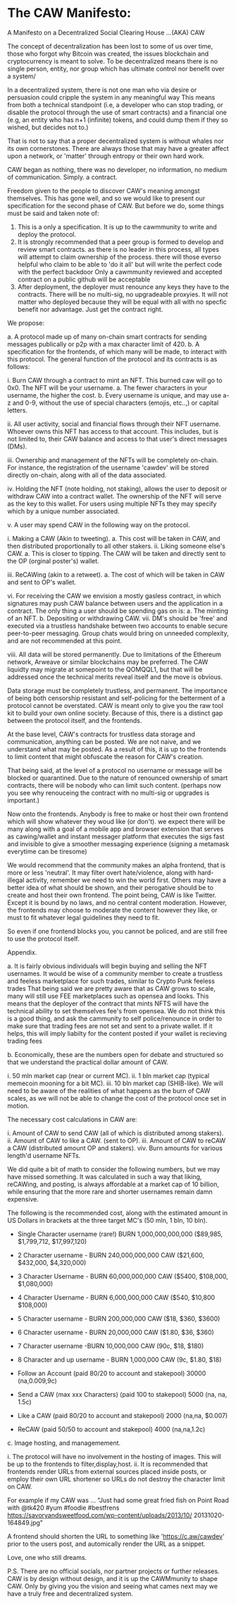 # The CAW Manifesto:

A Manifesto on a Decentralized Social Clearing House ...(AKA) CAW

The concept of decentralization has been lost to some of us over time,
those who forgot why Bitcoin was created, the issues blockchain and cryptocurrency is meant to solve.
To be decentralized means there is no single person, entity, nor group which has ultimate control nor
benefit over a system/

In a decentralized system, there is not one man who via desire or persuasion could cripple the system in any meaningful way
This means from both a technical standpoint (i.e, a developer who can stop trading, or disable the protocol through the use of smart contracts)
and a financial one (e.g, an entity who has n+1 (infinite) tokens, and could dump them if they so wished, but decides not to.)

That is not to say that a proper decentralized system is without whales nor its own cornerstones.
There are always those that may have a greater affect upon a network, or 'matter' through entropy or their own hard work.

CAW began as nothing, there was no developer, no information, no medium of communication. Simply. a contract.

Freedom given to the people to discover CAW's meaning amongst themselves. This has gone well,
and so we would like to present our specification for the second phase of CAW. But before we do,
some things must be said and taken note of:
1. This is a only a specification. It is up to the cawmmunity to write and deploy the protocol.
2. It is strongly recommended that a peer group is formed to develop and review smart contracts.
   as there is no leader in this process, all types will attempt to claim ownership of the process.
   there will those everso helpful who claim to be able to 'do it all' but will write the perfect code
   with the perfect backdoor Only a cawmmunity reviewed and accepted contract on a public github will be acceptable
3. After deployment, the deployer must renounce any keys they have to the contracts. There will be no multi-sig, no upgradeable proxyies.
   It will not matter who deployed because they will be equal with all with no specfic benefit nor advantage. Just get the contract right.

We propose:

a. A protocol made up of many on-chain smart contracts for sending messages publically or p2p with a max character limit of 420.
b. A specification for the frontends, of which many will be made, to interact with this protocol.
The general function of the protocol and its contracts is as follows:

i. Burn CAW through a contract to mint an NFT. This burned caw will go to 0x0. The NFT will be your username.
a. The fewer characters in your username, the higher the cost.
b. Every username is unique, and may use a-z and 0-9, without the use of special characters (emojis, etc..,) or capital letters.

ii. All user activity, social and financial flows through their NFT username. Whoever owns this NFT has access to that account.
This includes, but is not limited to, their CAW balance and access to that user's direct messages (DMs).

iii. Ownership and management of the NFTs will be completely on-chain. For instance, the registration of the username 'cawdev'
will be stored directly on-chain, along with all of the data associated.

iv. Holding the NFT (note holding, not staking), allows the user to deposit or withdraw CAW into a contract wallet.
The ownership of the NFT will serve as the key to this wallet. For users using multiple NFTs they may specify which by a unique number associated.

v. A user may spend CAW in the following way on the protocol.

i. Making a CAW (Akin to tweeting).
a. This cost will be taken in CAW, and then distributed proportionally to all other stakers.
ii. Liking someone else's CAW.
a. This is closer to tipping. The CAW will be taken and directly sent to the OP (orginal poster's) wallet.

iii. ReCAWing (akin to a retweet).
a. The cost of which will be taken in CAW and sent to OP's wallet.


vi. For receiving the CAW we envision a mostly gasless contract, in which signatures may push CAW balance between users and the application in a contract.
The only thing a user should be spending gas on is:
a. The minting of an NFT.
b. Depositing or withdrawing CAW.
vii. DM's should be 'free' and executed via a trustless handshake between two accounts to enable secure peer-to-peer messaging.
Group chats would bring on unneeded complexity, and are not recommended at this point.

viii. All data will be stored permanently. Due to limitations of the Ethereum network, Arweave or similar blockchains may be preferred. The CAW liquidty
may migrate at somepoint to the QOMQQL1, but that will be addressed once the technical merits reveal itself and the move is obvious.

Data storage must be completely trustless, and permanent. The importance of being both censorship resistant and self-policing for the betterment
of a protocol cannot be overstated. CAW is meant only to give you the raw tool kit to build your own online society.
Because of this, there is a distinct gap between the protocol itself, and the frontends.

At the base level, CAW's contracts for trustless data storage and communication, anything can be posted. We are not naive, and we understand what may be posted.
As a result of this, it is up to the frontends to limit content that might obfuscate the reason for CAW's creation.

That being said, at the level of a protocol no username or message will be blocked or quarantined.
Due to the nature of renounced ownership of smart contracts, there will be nobody who can limit such content.
(perhaps now you see why renouceing the contract with no multi-sig or upgrades is important.)

Now onto the frontends. Anybody is free to make or host their own frontend which will show whatever they woud like (or don't).
we expect there will be many along with a goal of a mobile app and browser extension that serves as cawing/wallet and instant messager platform that executes
the sigs fast and invisible to give a smoother messaging experience (signing a metamask everytime can be tiresome)

We would recommend that the community makes an alpha frontend, that is more or less 'neutral'.
It may filter overt hate/violence, along with hard-illegal activity, remember we need to win the world first.
Others may have a better idea of what should be shown, and their perogative should be to create and host their own frontend.
The point being, CAW is like Twitter. Except it is bound by no laws, and no central content moderation.
However, the frontends may choose to moderate the content however they like, or must to fit whatever legal guidelines they need to fit.

So even if one frontend blocks you, you cannot be policed, and are still free to use the protocol itself.

Appendix.

a. It is fairly obvious individuals will begin buying and selling the NFT usernames.
It would be wise of a community member to create a trustless and feeless marketplace for such trades, similar to Crypto Punk feeless trades
That being said we are pretty aware that as CAW grows to scale, many will still use FEE marketplaces such as opensea and looks.
This means that the deployer of the contract that mints NFTS will have the technical ability to set themselves fee's from opensea.
We do not think this is a good thing, and ask the cammunity to self police/renounce in order to
make sure that trading fees are not set and sent to a private wallet.
If it helps, this will imply liabilty for the content posted if your wallet is recieving trading fees

b. Economically, these are the numbers open for debate and structured so that we understand the practical dollar amount of CAW.

i. 50 mln market cap (near or current MC).
ii. 1 bln market cap (typical memecoin mooning for a bit MC).
iii. 10 bln market cap (SHIB-like).
We will need to be aware of the realities of what happens as the burn of CAW scales,
as we will not be able to change the cost of the protocol once set in motion.

The necessary cost calculations in CAW are:

i. Amount of CAW to send CAW (all of which is distributed among stakers).
ii. Amount of CAW to like a CAW. (sent to OP).
iii. Amount of CAW to reCAW a CAW (distributed amount OP and stakers).
viv. Burn amounts for various length'd username NFTs.

We did quite a bit of math to consider the following numbers, but we may have missed something.
It was calculated in such a way that liking, reCAWing, and posting, is always affordable at a market cap of 10 billion,
while ensuring that the more rare and shorter usernames remain damn expensive.

The following is the recommended cost, along with the estimated amount in US Dollars in brackets at the three target MC's (50 mln, 1 bln, 10 bln).

- Single Character username (rare!) BURN 1,000,000,000,000 ($89,985, $1,799,712, $17,997,120)
- 2 Character username - BURN 240,000,000,000 CAW ($21,600, $432,000, $4,320,000)
- 3 Character Username - BURN 60,000,000,000 CAW ($5400, $108,000, $1,080,000)
- 4 Character Username - BURN 6,000,000,000 CAW ($540, $10,800 $108,000)
- 5 Character username - BURN 200,000,000 CAW ($18, $360, $3600)
- 6 Character username - BURN 20,000,000 CAW ($1.80, $36, $360)
- 7 Character username -BURN 10,000,000 CAW (90c, $18, $180)

- 8 Character and up username - BURN 1,000,000 CAW (9c, $1.80, $18)

- Follow an Account (paid 80/20 to account and stakepool) 30000 (na,0.009,9c)
- Send a CAW (max xxx Characters) (paid 100 to stakepool) 5000 (na, na, 1.5c)
- Like a CAW (paid 80/20 to account and stakepool) 2000 (na,na, $0.007)
- ReCAW (paid 50/50 to account and stakepool) 4000 (na,na,1.2c)

c. Image hosting, and managemement.

i. The protocol will have no involvement in the hosting of images. This will be up to the frontends to filter,display,host.
ii. It is recommended that frontends render URLs from external sources placed inside posts,
or employ their own URL shortener so URLs do not destroy the character limit on CAW.

For example if my CAW was ... "Just had some great fried fish on Point Road with @tk420 #yum #foodie #bestfrens https://savoryandsweetfood.com/wp-content/uploads/2013/10/
20131020-164849.jpg"

A frontend should shorten the URL to something like 'https://c.aw/cawdev' prior to the users post, and automically render the URL as a snippet.

Love, one who still dreams.

P.S. There are no official socials, nor partner projects or further releases.
CAW is by design without design, and it is up the CAWMmunity to shape CAW.
Only by giving you the vision and seeing what cames next may we have a truly free and decentralized system.
